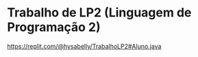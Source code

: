 # Trabalho de LP2 (Linguagem de Programação 2)

https://replit.com/@hysabelly/TrabalhoLP2#Aluno.java
